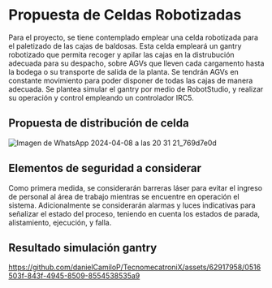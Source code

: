 # Propuesta de Celdas Robotizadas
Para el proyecto, se tiene contemplado emplear una celda robotizada para el paletizado de las cajas de baldosas. Esta celda empleará un gantry robotizado que permita recoger y apilar las cajas en la distrubución adecuada para su despacho, sobre AGVs que lleven cada cargamento hasta la bodega o su transporte de salida de la planta. Se tendrán AGVs en constante movimiento para poder disponer de todas las cajas de manera adecuada. Se plantea simular el gantry por medio de RobotStudio, y realizar su operación y control empleando un controlador IRC5. 

## Propuesta de distribución de celda
![Imagen de WhatsApp 2024-04-08 a las 20 31 21_769d7e0d](https://github.com/danielCamiloP/TecnomecatroniX/assets/37418973/fc20e56e-3ba1-4ecc-872b-64ce2e8bbdcf)

## Elementos de seguridad a considerar
Como primera medida, se considerarán barreras láser para evitar el ingreso de personal al área de trabajo mientras se encuentre en operación el sistema. Adicionalmente se considerarán alarmas y luces indicativas para señalizar el estado del proceso, teniendo en cuenta los estados de parada, alistamiento, ejecución, y falla. 


## Resultado simulación gantry 

[//]: <> (https://github.com/danielCamiloP/TecnomecatroniX/assets/62917958/44545cdb-1ea5-4128-8c42-93de2d60c29e)



https://github.com/danielCamiloP/TecnomecatroniX/assets/62917958/0516503f-843f-4945-8509-8554538535a9




